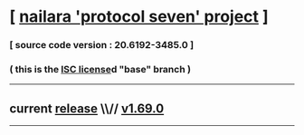 
# [ [nailara 'protocol seven' project](http://src.nailara.net/) ]

### [ source code version : 20.6192-3485.0 ]

### ( this is the [ISC license](license)d "base" branch )
---
## current [release](https://github.com/anotherlink/nailara/releases) \\\\// [v1.69.0](https://github.com/anotherlink/nailara/releases/tag/v1.69.0)
---
